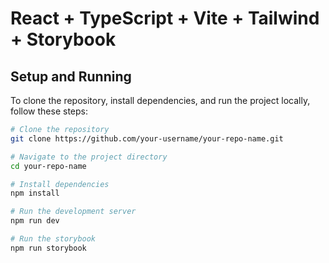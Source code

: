 # React + TypeScript + Vite + Tailwind + Storybook

## Setup and Running

To clone the repository, install dependencies, and run the project locally, follow these steps:

```bash
# Clone the repository
git clone https://github.com/your-username/your-repo-name.git

# Navigate to the project directory
cd your-repo-name

# Install dependencies
npm install

# Run the development server
npm run dev

# Run the storybook
npm run storybook

```

